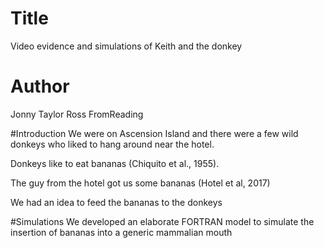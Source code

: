 # Title
Video evidence and simulations of Keith and the donkey

# Author
Jonny Taylor
Ross FromReading

#Introduction
We were on Ascension Island and there were a few wild donkeys who liked to hang around near the hotel.

Donkeys like to eat bananas (Chiquito et al., 1955).

The guy from the hotel got us some bananas (Hotel et al, 2017)

We had an idea to feed the bananas to the donkeys

#Simulations
We developed an elaborate FORTRAN model to simulate the insertion of bananas into a generic mammalian mouth